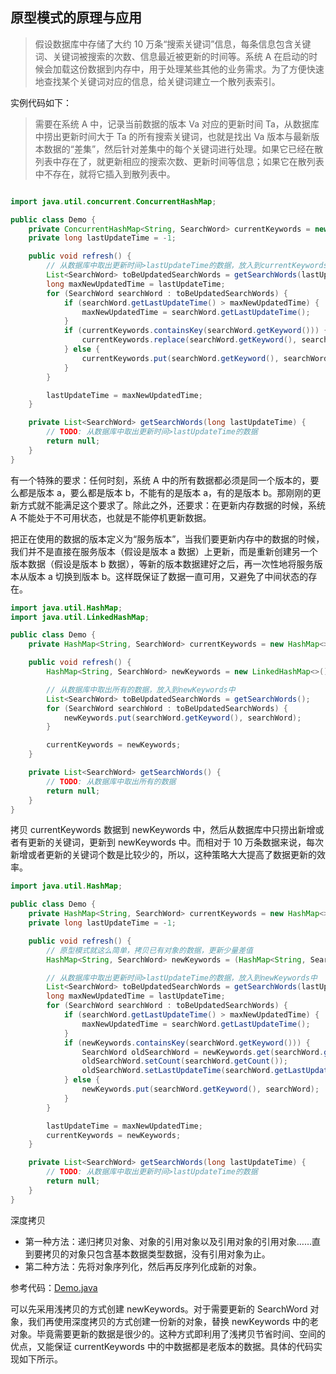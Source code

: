 ## 原型模式的原理与应用

> 假设数据库中存储了大约 10 万条“搜索关键词”信息，每条信息包含关键词、关键词被搜索的次数、信息最近被更新的时间等。系统 A 在启动的时候会加载这份数据到内存中，用于处理某些其他的业务需求。为了方便快速地查找某个关键词对应的信息，给关键词建立一个散列表索引。

实例代码如下：

> 需要在系统 A 中，记录当前数据的版本 Va 对应的更新时间 Ta，从数据库中捞出更新时间大于 Ta 的所有搜索关键词，也就是找出 Va 版本与最新版本数据的“差集”，然后针对差集中的每个关键词进行处理。如果它已经在散列表中存在了，就更新相应的搜索次数、更新时间等信息；如果它在散列表中不存在，就将它插入到散列表中。

```java

import java.util.concurrent.ConcurrentHashMap;

public class Demo {
    private ConcurrentHashMap<String, SearchWord> currentKeywords = new ConcurrentHashMap<>();
    private long lastUpdateTime = -1;

    public void refresh() {
        // 从数据库中取出更新时间>lastUpdateTime的数据，放入到currentKeywords中
        List<SearchWord> toBeUpdatedSearchWords = getSearchWords(lastUpdateTime);
        long maxNewUpdatedTime = lastUpdateTime;
        for (SearchWord searchWord : toBeUpdatedSearchWords) {
            if (searchWord.getLastUpdateTime() > maxNewUpdatedTime) {
                maxNewUpdatedTime = searchWord.getLastUpdateTime();
            }
            if (currentKeywords.containsKey(searchWord.getKeyword())) {
                currentKeywords.replace(searchWord.getKeyword(), searchWord);
            } else {
                currentKeywords.put(searchWord.getKeyword(), searchWord);
            }
        }

        lastUpdateTime = maxNewUpdatedTime;
    }

    private List<SearchWord> getSearchWords(long lastUpdateTime) {
        // TODO: 从数据库中取出更新时间>lastUpdateTime的数据
        return null;
    }
}
```

有一个特殊的要求：任何时刻，系统 A 中的所有数据都必须是同一个版本的，要么都是版本 a，要么都是版本 b，不能有的是版本 a，有的是版本 b。那刚刚的更新方式就不能满足这个要求了。除此之外，还要求：在更新内存数据的时候，系统 A 不能处于不可用状态，也就是不能停机更新数据。

把正在使用的数据的版本定义为“服务版本”，当我们要更新内存中的数据的时候，我们并不是直接在服务版本（假设是版本 a 数据）上更新，而是重新创建另一个版本数据（假设是版本 b 数据），等新的版本数据建好之后，再一次性地将服务版本从版本 a 切换到版本 b。这样既保证了数据一直可用，又避免了中间状态的存在。

```java
import java.util.HashMap;
import java.util.LinkedHashMap;

public class Demo {
    private HashMap<String, SearchWord> currentKeywords = new HashMap<>();

    public void refresh() {
        HashMap<String, SearchWord> newKeywords = new LinkedHashMap<>();

        // 从数据库中取出所有的数据，放入到newKeywords中
        List<SearchWord> toBeUpdatedSearchWords = getSearchWords();
        for (SearchWord searchWord : toBeUpdatedSearchWords) {
            newKeywords.put(searchWord.getKeyword(), searchWord);
        }

        currentKeywords = newKeywords;
    }

    private List<SearchWord> getSearchWords() {
        // TODO: 从数据库中取出所有的数据
        return null;
    }
}
```

拷贝 currentKeywords 数据到 newKeywords 中，然后从数据库中只捞出新增或者有更新的关键词，更新到 newKeywords 中。而相对于 10 万条数据来说，每次新增或者更新的关键词个数是比较少的，所以，这种策略大大提高了数据更新的效率。

```java
import java.util.HashMap;

public class Demo {
    private HashMap<String, SearchWord> currentKeywords = new HashMap<>();
    private long lastUpdateTime = -1;

    public void refresh() {
        // 原型模式就这么简单，拷贝已有对象的数据，更新少量差值
        HashMap<String, SearchWord> newKeywords = (HashMap<String, SearchWord>) currentKeywords.clone();

        // 从数据库中取出更新时间>lastUpdateTime的数据，放入到newKeywords中
        List<SearchWord> toBeUpdatedSearchWords = getSearchWords(lastUpdateTime);
        long maxNewUpdatedTime = lastUpdateTime;
        for (SearchWord searchWord : toBeUpdatedSearchWords) {
            if (searchWord.getLastUpdateTime() > maxNewUpdatedTime) {
                maxNewUpdatedTime = searchWord.getLastUpdateTime();
            }
            if (newKeywords.containsKey(searchWord.getKeyword())) {
                SearchWord oldSearchWord = newKeywords.get(searchWord.getKeyword());
                oldSearchWord.setCount(searchWord.getCount());
                oldSearchWord.setLastUpdateTime(searchWord.getLastUpdateTime());
            } else {
                newKeywords.put(searchWord.getKeyword(), searchWord);
            }
        }

        lastUpdateTime = maxNewUpdatedTime;
        currentKeywords = newKeywords;
    }

    private List<SearchWord> getSearchWords(long lastUpdateTime) {
        // TODO: 从数据库中取出更新时间>lastUpdateTime的数据
        return null;
    }
}
```

深度拷贝
- 第一种方法：递归拷贝对象、对象的引用对象以及引用对象的引用对象……直到要拷贝的对象只包含基本数据类型数据，没有引用对象为止。
- 第二种方法：先将对象序列化，然后再反序列化成新的对象。

参考代码：[Demo.java](Demo.java)

可以先采用浅拷贝的方式创建 newKeywords。对于需要更新的 SearchWord 对象，我们再使用深度拷贝的方式创建一份新的对象，替换 newKeywords 中的老对象。毕竟需要更新的数据是很少的。这种方式即利用了浅拷贝节省时间、空间的优点，又能保证 currentKeywords 中的中数据都是老版本的数据。具体的代码实现如下所示。